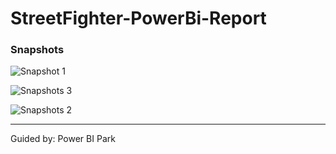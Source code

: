 # StreetFighter-PowerBi-Report

### Snapshots

![Snapshot 1](https://github.com/bhavanachitragar/StreetFighterReport/assets/91766461/4ed1597c-819c-44ff-a993-f51efdcc3de4)

![Snapshots 3](https://github.com/bhavanachitragar/StreetFighterReport/assets/91766461/f34ac00a-55dc-4120-8e7b-33ad592446ac)

![Snapshots 2](https://github.com/bhavanachitragar/StreetFighterReport/assets/91766461/71f5ab33-42d3-4b11-8b84-b47444c6a316)

----------------------------------------------------------------------------------------------------------------------------------

Guided by: Power BI Park
